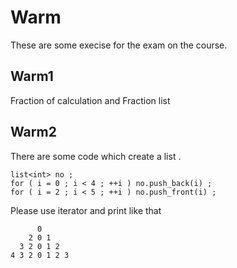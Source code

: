 Warm
====

These are some execise for the exam on the course.


Warm1
-----

Fraction of calculation and Fraction list

Warm2
-----


There are some code which create a list .

    list<int> no ;
    for ( i = 0 ; i < 4 ; ++i ) no.push_back(i) ;
    for ( i = 2 ; i < 5 ; ++i ) no.push_front(i) ;

Please use iterator and print like that 

	      0
	    2 0 1
	  3 2 0 1 2
	4 3 2 0 1 2 3
